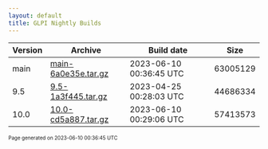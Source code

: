 ```yaml
---
layout: default
title: GLPI Nightly Builds
---
```


Version|Archive|Build date|Size
---|---|---|---
main|[main-6a0e35e.tar.gz](main-6a0e35e.tar.gz)|2023-06-10 00:36:45 UTC|63005129
9.5|[9.5-1a3f445.tar.gz](9.5-1a3f445.tar.gz)|2023-04-25 00:28:03 UTC|44686334
10.0|[10.0-cd5a887.tar.gz](10.0-cd5a887.tar.gz)|2023-06-10 00:29:06 UTC|57413573

<font size="1">Page generated on 2023-06-10 00:36:45 UTC</font>
